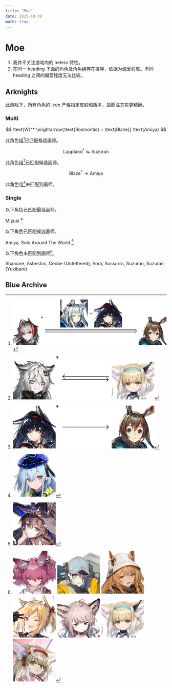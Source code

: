```yaml
---
title: "Moe"
date: 2025-10-30
math: true
---
```


# Moe

1. 我并不关注游戏内的 hetero 特性。
2. 在同一 heading 下面的角色及角色组存在排序，依据为偏爱程度。不同 heading 之间的偏爱程度无法比较。

## Arknights

此游戏下，所有角色的 icon 严格指定皮肤和版本，故脚注其实更精确。

### Multi

$$ \text{W}^* \xrightarrow{\text{Rosmontis} + \text{Blaze}} \text{Amiya} $$ 

此角色组[^w-amiya]已匹配候选画师。

[^w-amiya]: ![w---amiya.svg](../../images/moe/arknights/w-amiya.svg)

$$ \text{Lappland}^* \leftrightarrows \text{Suzuran} $$

此角色组[^lapp-szrn]已匹配候选画师。

[^lapp-szrn]: ![lapp---szrn.svg](../../images/moe/arknights/lapp-szrn.svg)

$$ \text{Blaze}^* \rightarrow \text{Amiya} $$

此角色组[^blaze-amiya]未匹配到画师。

[^blaze-amiya]: ![blaze-amiya.svg](../../images/moe/arknights/blaze-amiya.svg)

### Single

以下角色已匹配最佳画师。

$\text{Mizuki}$ [^mizuki]

[^mizuki]: ![mizuki.svg](../../images/moe/arknights/mizuki.svg)

以下角色已匹配候选画师。

$\text{Amiya, Solo Around The World}$ [^amiyasatw]

[^amiyasatw]: ![amiyasatw.svg](../../images/moe/arknights/amiyasatw.svg)

以下角色未匹配到画师[^arknights-non]。

$\text{Shamare}$,
$\text{Asbestos}$,
$\text{Ceobe (Unfettered)}$,
$\text{Sora}$,
$\text{Sussurro}$,
$\text{Suzuran}$,
$\text{Suzuran (Yukibare)}$

[^arknights-non]: ![shamare.svg](../../images/moe/arknights/shamare.svg) ![asbestos.svg](../../images/moe/arknights/asbestos.svg) ![ceobe2.svg](../../images/moe/arknights/ceobe2.svg) ![sora.svg](../../images/moe/arknights/sora.svg) ![sussurro.svg](../../images/moe/arknights/sussurro.svg) ![suzuran.svg](../../images/moe/arknights/suzuran.svg) ![suzuran3.svg](../../images/moe/arknights/suzuran3.svg)

## Blue Archive